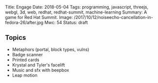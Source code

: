 Title: Engage
Date: 2018-05-04
Tags: programming, javascript, threejs, webgl, 3d, web, redhat, redhat-summit, machine-learning
Summary: A game for Red Hat Summit.
Image: /2017/10/12/noiseecho-cancellation-in-fedora-26/after.jpg
Mwc: 54
Status: draft

## Topics

 - Metaphors (portal, block types, vulns)
 - Badge scanner
 - Printed cards
 - Krystal and Tyler's facelift
 - Music and sfx with beepbox
 - Leap motion
